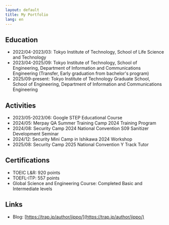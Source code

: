 ```yaml
---
layout: default
title: My Portfolio
lang: en
---
```


## Education
- 2022/04-2023/03: Tokyo Institute of Technology, School of Life Science and Technology
- 2023/04-2025/09: Tokyo Institute of Technology, School of Engineering, Department of Information and Communications Engineering (Transfer, Early graduation from bachelor's program)
- 2025/09-present: Tokyo Institute of Technology Graduate School, School of Engineering, Department of Information and Communications Engineering

## Activities
- 2023/05-2023/06: Google STEP Educational Course
- 2024/05:         Merpay QA Summer Training Camp 2024 Training Program
- 2024/08:         Security Camp 2024 National Convention S09 Sanitizer Development Seminar
- 2024/12:         Security Mini Camp in Ishikawa 2024 Workshop
- 2025/08:         Security Camp 2025 National Convention Y Track Tutor

## Certifications
- TOEIC L&R: 920 points
- TOEFL-ITP: 557 points
- Global Science and Engineering Course: Completed Basic and Intermediate levels

## Links
- Blog: [https://trap.jp/author/jippo/](https://trap.jp/author/jippo/)
